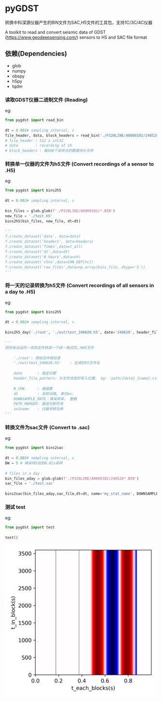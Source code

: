 # pyGDST

转换中科深源仪器产生的BIN文件为SAC,H5文件的工具包，支持1C/3C/4C仪器

A toolkit to read and convert seismic data of GDST (https://www.geodeepsensing.com/) sensors to H5 and SAC file format 

## 依赖(Dependencies)

* glob
* numpy
* obspy
* h5py
* tqdm

### 读取GDST仪器二进制文件 (Reading)

eg:
```python
from pygdst import read_bin

dt = 0.002# sampling interval, s
file_header, data, block_headers = read_bin('./P320LINE/A0000102/24052808.BIN', dt=dt*1000)
# file_header : 512 x int32
# data        : recording of 1h
# block_headers : 每500个采样点的数据块头文件
```


### 转换单一仪器的文件为h5文件 (Convert recordings of a sensor to .H5)

eg:
```python
from pygdst import bins2h5

dt = 0.002# sampling interval, s

bin_files = glob.glob(f'./P320LINE/A0000102/*.BIN')
new_file = './test.h5'
bins2h5(bin_files, new_file, dt=dt)

'''
f.create_dataset('data', data=data)
f.create_dataset('headers', data=headers)
f.create_dataset('Times',data=t_all)
f.create_dataset('dt',data=dt)
f.create_dataset('N_hours',data=nh)
f.create_dataset('chns',data=CHN_DEF[nc])
f.create_dataset('raw_files',data=np.array(bins_file, dtype='S'))
'''

```

### 将一天的记录转换为h5文件 (Convert recordings of all sensors in a day to .H5)

eg:
```python
from pygdst import bins2h5

dt = 0.002# sampling interval, s

bins2h5_day('./root', './out/test_240620.h5', date='240620', header_file_pattern='./out/{name}_{date}.csv')

'''
把所有台站同一天的文件转成一个统一格式的,大H5文件

    './root': 原始文件根目录
    './out/test_240620.h5'    : 生成的h5文件名
    
    date       : 指定日期
    header_file_pattern: 头文件信息的写入位置， eg: 'path/{date}_{name}.csv'
    
    N_CHN      : 通道数
    dt         : 采样间隔, 单位ms， 
    DOWNSAMPLE_RATE：降采样率， 整数
    PATH_MARKER: 路径分割符号
    sn2name    : 仪器号转名称
'''

```


### 转换文件为sac文件 (Convert to .sac)

eg:
```python
from pygdst import bins2sac

dt = 0.002# sampling interval, s
DW = 5 # 降采样5倍到0.01s采样

# files in a day
bin_files_aday = glob.glob(f'./P320LINE/A0000102/240528*.BIN')
sac_file = './test.sac'

bins2sac(bin_files_aday,sac_file,dt=dt, name='my_stat_name', DOWNSAMPLE_RATE=DW)

```

### 测试 test

eg:
```python
from pygdst import test

test()

```

![](./tests/test_bin.png)